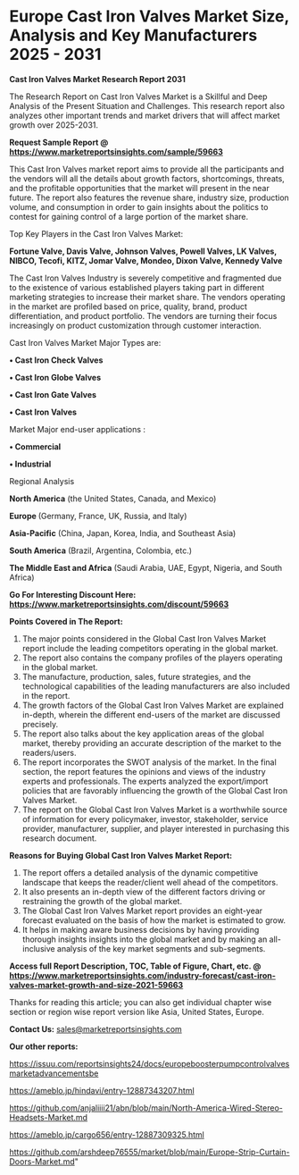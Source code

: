  # Europe Cast Iron Valves Market Size, Analysis and Key Manufacturers 2025 - 2031

<strong>Cast Iron Valves Market Research Report 2031</strong>

The Research Report on Cast Iron Valves Market is a Skillful and Deep Analysis of the Present Situation and Challenges. This research report also analyzes other important trends and market drivers that will affect market growth over 2025-2031.

<strong>Request Sample Report @ <a href=https://www.marketreportsinsights.com/sample/59663>https://www.marketreportsinsights.com/sample/59663</a></strong>

This Cast Iron Valves market report aims to provide all the participants and the vendors will all the details about growth factors, shortcomings, threats, and the profitable opportunities that the market will present in the near future. The report also features the revenue share, industry size, production volume, and consumption in order to gain insights about the politics to contest for gaining control of a large portion of the market share.

Top Key Players in the Cast Iron Valves Market:

<strong>Fortune Valve, Davis Valve, Johnson Valves, Powell Valves, LK Valves, NIBCO, Tecofi, KITZ, Jomar Valve, Mondeo, Dixon Valve, Kennedy Valve</strong>

The Cast Iron Valves Industry is severely competitive and fragmented due to the existence of various established players taking part in different marketing strategies to increase their market share. The vendors operating in the market are profiled based on price, quality, brand, product differentiation, and product portfolio. The vendors are turning their focus increasingly on product customization through customer interaction.

Cast Iron Valves Market Major Types are:

<strong>• Cast Iron Check Valves

• Cast Iron Globe Valves

• Cast Iron Gate Valves

• Cast Iron Valves</strong>

Market Major end-user applications :

<strong>• Commercial

• Industrial</strong>

Regional Analysis

</u><strong><b>North America</b></strong> (the United States, Canada, and Mexico)

<strong><b>Europe </b></strong>(Germany, France, UK, Russia, and Italy)

<strong><b>Asia-Pacific</b></strong> (China, Japan, Korea, India, and Southeast Asia)

<strong><b>South America</b></strong> (Brazil, Argentina, Colombia, etc.)

<strong><b>The Middle East and Africa</b></strong> (Saudi Arabia, UAE, Egypt, Nigeria, and South Africa)

<strong>Go For Interesting Discount Here: <a href=https://www.marketreportsinsights.com/discount/59663>https://www.marketreportsinsights.com/discount/59663</a></strong>

<strong>Points Covered in The Report:</strong>
<ol>
  <li>The major points considered in the Global Cast Iron Valves Market report include the leading competitors operating in the global market.</li>
  <li>The report also contains the company profiles of the players operating in the global market.</li>
  <li>The manufacture, production, sales, future strategies, and the technological capabilities of the leading manufacturers are also included in the report.</li>
  <li>The growth factors of the Global Cast Iron Valves Market are explained in-depth, wherein the different end-users of the market are discussed precisely.</li>
  <li>The report also talks about the key application areas of the global market, thereby providing an accurate description of the market to the readers/users.</li>
  <li>The report incorporates the SWOT analysis of the market. In the final section, the report features the opinions and views of the industry experts and professionals. The experts analyzed the export/import policies that are favorably influencing the growth of the Global Cast Iron Valves Market.</li>
  <li>The report on the Global Cast Iron Valves Market is a worthwhile source of information for every policymaker, investor, stakeholder, service provider, manufacturer, supplier, and player interested in purchasing this research document.</li>
</ol>
<strong>Reasons for Buying Global Cast Iron Valves Market Report:</strong>

<ol>
  <li>The report offers a detailed analysis of the dynamic competitive landscape that keeps the reader/client well ahead of the competitors.</li>
  <li>It also presents an in-depth view of the different factors driving or restraining the growth of the global market.</li>
  <li>The Global Cast Iron Valves Market report provides an eight-year forecast evaluated on the basis of how the market is estimated to grow.</li>
  <li>It helps in making aware business decisions by having providing thorough insights insights into the global market and by making an all-inclusive analysis of the key market segments and sub-segments.</li>
</ol>
<strong>Access full Report Description, TOC, Table of Figure, Chart, etc. @ <a href=https://www.marketreportsinsights.com/industry-forecast/cast-iron-valves-market-growth-and-size-2021-59663>https://www.marketreportsinsights.com/industry-forecast/cast-iron-valves-market-growth-and-size-2021-59663</a></strong>


Thanks for reading this article; you can also get individual chapter wise section or region wise report version like Asia, United States, Europe.

<strong>Contact Us:</strong>
sales@marketreportsinsights.com

<strong>Our other reports:</strong>

<a href=https://issuu.com/reportsinsights24/docs/europeboosterpumpcontrolvalvesmarketadvancementsbe>https://issuu.com/reportsinsights24/docs/europeboosterpumpcontrolvalvesmarketadvancementsbe</a>

<a href=https://ameblo.jp/hindavi/entry-12887343207.html>https://ameblo.jp/hindavi/entry-12887343207.html</a>

<a href=https://github.com/anjaliiii21/abn/blob/main/North-America-Wired-Stereo-Headsets-Market.md>https://github.com/anjaliiii21/abn/blob/main/North-America-Wired-Stereo-Headsets-Market.md</a>

<a href=https://ameblo.jp/cargo656/entry-12887309325.html>https://ameblo.jp/cargo656/entry-12887309325.html</a>

<a href=https://github.com/arshdeep76555/market/blob/main/Europe-Strip-Curtain-Doors-Market.md>https://github.com/arshdeep76555/market/blob/main/Europe-Strip-Curtain-Doors-Market.md</a>"
